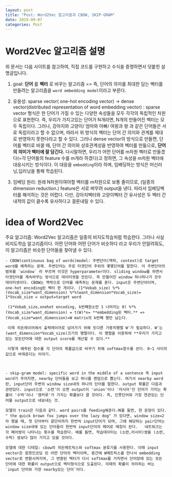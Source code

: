 ```yaml
---
layout: post
title: "Post: Word2Vec 알고리즘과 CBOW, SKIP-GRAM"
date: 2019-09-07
categories: Post
---
```


# Word2Vec 알고리즘 설명
위 문서는 다음 사이트를 참고하여, 직접 코드를 구현하고 수식을 증명하면서 덧붙힌 설명글입니다.

1. goal: **단어** 를 **벡터** 로 바꾸는 알고리즘 => 즉, 단어의 의미를 최대한 담는 벡터를 만들려는 알고리즘을 `word embedding model`이라고 부른다.


2. 유용성: sparse vector( one-hot encoding vector) -> dense vector(distributed representation of word embedding vector) : sparse vector 형식은 한 단어가 가질 수 있는 다양한 속성들을 모두 각각의 독립적인 차원으로 표현한다. 즉, 우리가 가지고있는 단어가 N개라면, N개의 만들어진 벡터는 모두 독립이다.                                                                                                           그러나, 강아지와 고양이/ 엄마와 아빠/ 여왕과 왕 과 같은 단어들은 서로 독립이라고 할 수 없으며, 따라서 위 방식의 벡터는 단어 간 의미와 관계를 제대로 반영하지 못한다라고 할 수 있다. 그러나 dense vector의 방식으로 만들면, 단어를 벡터로 바꿀 때, 단어 간 의미와 상호관계성을 반영하여 벡터를 만듦으로, __단어의 의미가 벡터에 잘 담긴다.__ 다시말하면, 우리가 어떤 단어를 m차원 벡터로 만들겠다(=각 단어들의 feature 수를 m개라 하겠다)고 정하면, 그 속성을 m차원 벡터에 대응시키는 방식이다. 이 대응을 `embedding`이라 하며, 임베딩하는 방식은 머신러닝,딥러닝을 통해 학습된다. 


3. 임베딩 원리: 원래 N차원이여야할 벡터를 m차원으로 보통 줄이므로, (일종의 dimension reduction.) feature은 서로 버무려 output을 낸다. 따라서 임베딩벡터를 해석하는 것은 어렵다. 다만, 강아지벡터와 고양이벡터 간 유사성은 두 벡터 간 내적의 값이 클수록 유사하다고 결론내릴 수 있다.

# idea of Word2Vec

주요 알고리즘: Word2Vec 알고리즘은 일종의 비지도학습처럼 학습한다. 그러나 사실 비지도학습 알고리즘이다. 어떤 단어와 어떤 단어가 비슷하다 라고 우리가 안알려줘도, 이 알고리즘은 비슷한 단어들을 찾아낼 수 있다.

    - CBOW(continuous bag of words)model: 주변단어(맥락, context)로 target word를 예측하는 문제. 주변단어는 주로 타겟단어 주위의 몇몇단어를 말한다. 이 주변단어의 범위를 `window` 라 부르며 이것은 hyperparameter이다. sliding window를 하면서 타겟단어를 계속바꾸는 방식으로 데이터셋을 만든다. 즉 만들어진 window 하나하나가 모두 데이터셋이다. CBOW는 맥락으로 단어를 예측하는 문제를 푼다. input은 주변단어이며, one-hot encoding된 벡터 한 개이다. (1*Vobab_size) %*% (Vocab_size*want_dimension) %*%(want_dimension*Vocab_size)= 1*Vocab_size = output=target word
    
     (1*Vobab_size,onehot encoding, k번째원소만 1 나머지는 0) %*% (Vocab_size*want_dimension) = t(W)*x= **embedding된 벡터.** => (Vocab_size*want_dimension)=W matrix의 k번째 행만 남는다. 
     
     이제 히든레이어에서 출력레이어로 넘어가기 위해 또다른 가중치행렬 W'가 필요하다. W'는 (want_dimension*Vocab_size)크기의 행렬이다. 이 행렬을 이용하여 **우리가 가지고 있는 모든단어에 대한 output score를 계산할 수 있다.** 
     
     이렇게 예측된 점수를 각 단어의 확률값으로 바꾸기 위해 softmax함수를 쓴다. 0~1 사이의 값으로 바꿔준다는 이야기. 
     
     
    
    - skip-gram model: specific word in the middle of a sentence 즉 input word가 주어지면, nearby 단어들을 보고 하나를 랜덤으로 뽑는다. 여기서 nearby word란, input단어 주변의 window size내의 하나의 단어를 말한다. output 확률은 다음과 관련있다. input으로 '소련'이 오면 output이 'union'이나 '러시아'인 단어가 가지는 확률이 '수박'이나 '캥커루'가 가지는 확률보다 클 것이다. 즉, 인풋단어와 가장 연관있는 단어를 output으로 내보내는 것. 
    
    모델의 train은 다음과 같다. word pairs를 feeding해준다.예를 들면, 한 문장이 있다. " the quick brown fox jumps over the lazy dog" 가 있다면, window size=2라 했을 때, 첫 단어부터 끝단어까지 한번씩 input단어가 되며, 그에 해당하는 pair단어는 window size내에 있는 단어들이 한번씩 input단어의 페어로 매칭이 된다.   네트워크는 각 페어쌍이 나타나는 횟수를 학습한다. 예를 들면, 학습데이터는 (소련,러시아)쌍을 (소련, 수박) 쌍보다 많이 가지고 있을 것이다. 
    
    모델에 대한 디테일: cbow의 히든메트릭스와 softmax 분류기를 사용한다. 이때 input vector은 원핫인코딩 된 어떤 단어의 벡터이며, 중간에 W메트릭스를 만나서 embedding vector로 변환시켜지며, 그 변환된 벡터가 다시 softmax를 거치면서 단어장에 있는 모든 단어에 대한 확률이 output으로 벡터형식으로 도출된다. 이때의 확률이 의미하는 바는 `input 단어와 가장 nearby있는 단어`이다. 
